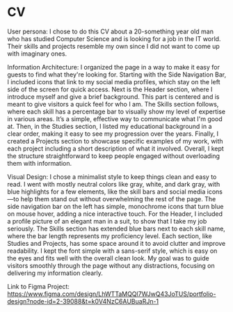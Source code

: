 # CV

User persona:
I chose to do this CV about a 20-something year old man who has studied Computer Science and is looking for a job in the IT world. Their skills and projects resemble my own since I did not want to come up with imaginary ones.


Information Architecture:
I organized the page in a way to make it easy for guests to find what they're looking for. Starting with the Side Navigation Bar, I included icons that link to my social media profiles, which stay on the left side of the screen for quick access. Next is the Header section, where I introduce myself and give a brief background. This part is centered and is meant to give visitors a quick feel for who I am. The Skills section follows, where each skill has a percentage bar to visually show my level of expertise in various areas. It’s a simple, effective way to communicate what I'm good at. Then, in the Studies section, I listed my educational background in a clear order, making it easy to see my progression over the years. Finally, I created a Projects section to showcase specific examples of my work, with each project including a short description of what it involved. Overall, I kept the structure straightforward to keep people engaged without overloading them with information.

Visual Design:
I chose a minimalist style to keep things clean and easy to read. I went with mostly neutral colors like gray, white, and dark gray, with blue highlights for a few elements, like the skill bars and social media icons—to help them stand out without overwhelming the rest of the page. The side navigation bar on the left has simple, monochrome icons that turn blue on mouse hover, adding a nice interactive touch. For the Header, I included a profile picture of an elegant man in a suit, to show that I take my job seriously. The Skills section has extended blue bars next to each skill name, where the bar length represents my proficiency level. Each section, like Studies and Projects, has some space around it to avoid clutter and improve readability. I kept the font simple with a sans-serif style, which is easy on the eyes and fits well with the overall clean look. My goal was to guide visitors smoothly through the page without any distractions, focusing on delivering my information clearly.

Link to Figma Project: https://www.figma.com/design/LhWTTaMQQl7WJwQ43JoTUS/portfolio-design?node-id=2-39088&t=k0V4NzC6AUBuaRJn-1
